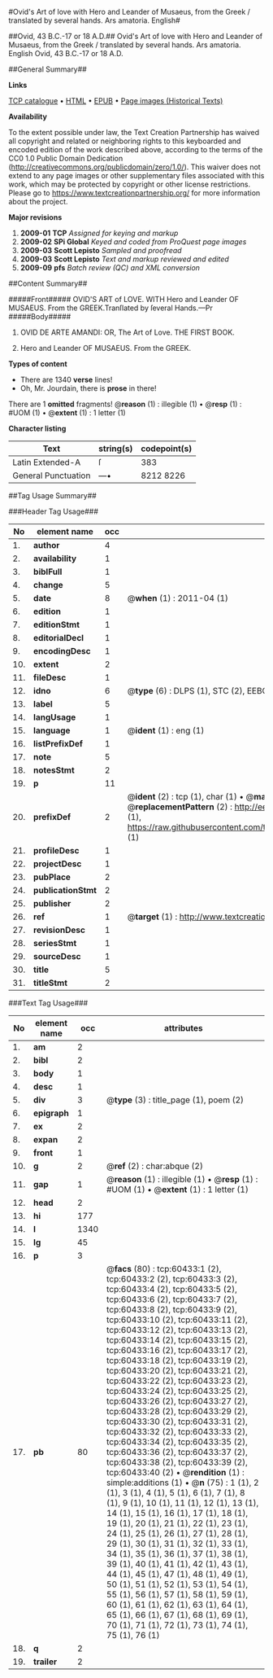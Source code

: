 #Ovid's Art of love with Hero and Leander of Musaeus, from the Greek / translated by several hands. Ars amatoria. English#

##Ovid, 43 B.C.-17 or 18 A.D.##
Ovid's Art of love with Hero and Leander of Musaeus, from the Greek / translated by several hands.
Ars amatoria. English
Ovid, 43 B.C.-17 or 18 A.D.

##General Summary##

**Links**

[TCP catalogue](http://www.ota.ox.ac.uk/tcp/)  • 
[HTML](http://tei.it.ox.ac.uk/tcp/Texts-HTML/free/A53/A53593.html)  • 
[EPUB](http://tei.it.ox.ac.uk/tcp/Texts-EPUB/free/A53/A53593.epub) • 
[Page images (Historical Texts)](https://historicaltexts.jisc.ac.uk/eebo-12367035e)

**Availability**

To the extent possible under law, the Text Creation Partnership has waived all copyright and related or neighboring rights to this keyboarded and encoded edition of the work described above, according to the terms of the CC0 1.0 Public Domain Dedication (http://creativecommons.org/publicdomain/zero/1.0/). This waiver does not extend to any page images or other supplementary files associated with this work, which may be protected by copyright or other license restrictions. Please go to https://www.textcreationpartnership.org/ for more information about the project.

**Major revisions**

1. __2009-01__ __TCP__ *Assigned for keying and markup*
1. __2009-02__ __SPi Global__ *Keyed and coded from ProQuest page images*
1. __2009-03__ __Scott Lepisto__ *Sampled and proofread*
1. __2009-03__ __Scott Lepisto__ *Text and markup reviewed and edited*
1. __2009-09__ __pfs__ *Batch review (QC) and XML conversion*

##Content Summary##

#####Front#####
OVID'S ART of LOVE. WITH Hero and Leander OF MUSAEUS. From the GREEK.Tranſlated by ſeveral Hands.—Pr
#####Body#####

1. OVID DE ARTE AMANDI: OR, The Art of Love. THE FIRST BOOK.

1. Hero and Leander OF MUSAEUS. From the GREEK.

**Types of content**

  * There are 1340 **verse** lines!
  * Oh, Mr. Jourdain, there is **prose** in there!

There are 1 **omitted** fragments! 
 @__reason__ (1) : illegible (1)  •  @__resp__ (1) : #UOM (1)  •  @__extent__ (1) : 1 letter (1)

**Character listing**


|Text|string(s)|codepoint(s)|
|---|---|---|
|Latin Extended-A|ſ|383|
|General Punctuation|—•|8212 8226|

##Tag Usage Summary##

###Header Tag Usage###

|No|element name|occ|attributes|
|---|---|---|---|
|1.|__author__|4||
|2.|__availability__|1||
|3.|__biblFull__|1||
|4.|__change__|5||
|5.|__date__|8| @__when__ (1) : 2011-04 (1)|
|6.|__edition__|1||
|7.|__editionStmt__|1||
|8.|__editorialDecl__|1||
|9.|__encodingDesc__|1||
|10.|__extent__|2||
|11.|__fileDesc__|1||
|12.|__idno__|6| @__type__ (6) : DLPS (1), STC (2), EEBO-CITATION (1), OCLC (1), VID (1)|
|13.|__label__|5||
|14.|__langUsage__|1||
|15.|__language__|1| @__ident__ (1) : eng (1)|
|16.|__listPrefixDef__|1||
|17.|__note__|5||
|18.|__notesStmt__|2||
|19.|__p__|11||
|20.|__prefixDef__|2| @__ident__ (2) : tcp (1), char (1)  •  @__matchPattern__ (2) : ([0-9\-]+):([0-9IVX]+) (1), (.+) (1)  •  @__replacementPattern__ (2) : http://eebo.chadwyck.com/downloadtiff?vid=$1&page=$2 (1), https://raw.githubusercontent.com/textcreationpartnership/Texts/master/tcpchars.xml#$1 (1)|
|21.|__profileDesc__|1||
|22.|__projectDesc__|1||
|23.|__pubPlace__|2||
|24.|__publicationStmt__|2||
|25.|__publisher__|2||
|26.|__ref__|1| @__target__ (1) : http://www.textcreationpartnership.org/docs/. (1)|
|27.|__revisionDesc__|1||
|28.|__seriesStmt__|1||
|29.|__sourceDesc__|1||
|30.|__title__|5||
|31.|__titleStmt__|2||


###Text Tag Usage###

|No|element name|occ|attributes|
|---|---|---|---|
|1.|__am__|2||
|2.|__bibl__|2||
|3.|__body__|1||
|4.|__desc__|1||
|5.|__div__|3| @__type__ (3) : title_page (1), poem (2)|
|6.|__epigraph__|1||
|7.|__ex__|2||
|8.|__expan__|2||
|9.|__front__|1||
|10.|__g__|2| @__ref__ (2) : char:abque (2)|
|11.|__gap__|1| @__reason__ (1) : illegible (1)  •  @__resp__ (1) : #UOM (1)  •  @__extent__ (1) : 1 letter (1)|
|12.|__head__|2||
|13.|__hi__|177||
|14.|__l__|1340||
|15.|__lg__|45||
|16.|__p__|3||
|17.|__pb__|80| @__facs__ (80) : tcp:60433:1 (2), tcp:60433:2 (2), tcp:60433:3 (2), tcp:60433:4 (2), tcp:60433:5 (2), tcp:60433:6 (2), tcp:60433:7 (2), tcp:60433:8 (2), tcp:60433:9 (2), tcp:60433:10 (2), tcp:60433:11 (2), tcp:60433:12 (2), tcp:60433:13 (2), tcp:60433:14 (2), tcp:60433:15 (2), tcp:60433:16 (2), tcp:60433:17 (2), tcp:60433:18 (2), tcp:60433:19 (2), tcp:60433:20 (2), tcp:60433:21 (2), tcp:60433:22 (2), tcp:60433:23 (2), tcp:60433:24 (2), tcp:60433:25 (2), tcp:60433:26 (2), tcp:60433:27 (2), tcp:60433:28 (2), tcp:60433:29 (2), tcp:60433:30 (2), tcp:60433:31 (2), tcp:60433:32 (2), tcp:60433:33 (2), tcp:60433:34 (2), tcp:60433:35 (2), tcp:60433:36 (2), tcp:60433:37 (2), tcp:60433:38 (2), tcp:60433:39 (2), tcp:60433:40 (2)  •  @__rendition__ (1) : simple:additions (1)  •  @__n__ (75) : 1 (1), 2 (1), 3 (1), 4 (1), 5 (1), 6 (1), 7 (1), 8 (1), 9 (1), 10 (1), 11 (1), 12 (1), 13 (1), 14 (1), 15 (1), 16 (1), 17 (1), 18 (1), 19 (1), 20 (1), 21 (1), 22 (1), 23 (1), 24 (1), 25 (1), 26 (1), 27 (1), 28 (1), 29 (1), 30 (1), 31 (1), 32 (1), 33 (1), 34 (1), 35 (1), 36 (1), 37 (1), 38 (1), 39 (1), 40 (1), 41 (1), 42 (1), 43 (1), 44 (1), 45 (1), 47 (1), 48 (1), 49 (1), 50 (1), 51 (1), 52 (1), 53 (1), 54 (1), 55 (1), 56 (1), 57 (1), 58 (1), 59 (1), 60 (1), 61 (1), 62 (1), 63 (1), 64 (1), 65 (1), 66 (1), 67 (1), 68 (1), 69 (1), 70 (1), 71 (1), 72 (1), 73 (1), 74 (1), 75 (1), 76 (1)|
|18.|__q__|2||
|19.|__trailer__|2||
